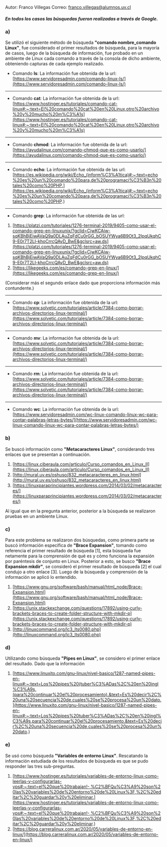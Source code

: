Autor: Franco Villegas
Correo: franco.villegas@alumnos.uv.cl

##### En todos los casos las búsquedas fueron realizadas a través de Google. 

### a)

Se utilizó el siguiente método de búsqueda **"comando nombre_comando Linux"**, fue considerado el primer resultados de búsqueda, para la mayoría de casos, luego de la búsqueda de información, fue probado en un ambiente de Linux cada comando a través de la consola de dicho ambiente, obteniendo capturas de cada ejemplo realizado.

- Comando **ls**: La información fue obtenida de la url: [https://www.servidoresadmin.com/comando-linux-ls/](https://www.servidoresadmin.com/comando-linux-ls/)
    
----------

- Comando **cat**: La información fue obtenida de la url: [https://www.hostinger.es/tutoriales/comando-cat-linux#:~:text=El%20comando%20cat%20en%20Linux,otro%20archivo%20y%20mucho%20m%C3%A1s](https://www.hostinger.es/tutoriales/comando-cat-linux#:~:text=El%20comando%20cat%20en%20Linux,otro%20archivo%20y%20mucho%20m%C3%A1s)

----------

- Comando **chmod**: La información fue obtenida de la url: [https://ayudalinux.com/comando-chmod-que-es-como-usarlo/](https://ayudalinux.com/comando-chmod-que-es-como-usarlo/)

----------

- Comando **echo**: La información fue obtenida de las url: [https://es.wikipedia.org/wiki/Echo_(inform%C3%A1tica)#:~:text=echo%20es%20un%20comando%20para,de%20programaci%C3%B3n%20tales%20como%20PHP.](https://es.wikipedia.org/wiki/Echo_(inform%C3%A1tica)#:~:text=echo%20es%20un%20comando%20para,de%20programaci%C3%B3n%20tales%20como%20PHP.)

----------

- Comando **grep**: La información fue obtenida de las url:

1. [https://platzi.com/tutoriales/1276-terminal-2019/9405-como-usar-el-comando-grep-en-linuxunix/?gclid=CjwKCAjw-sqKBhBjEiwAVaQ9a0DLAuZqFdCu0rGG_bOSUYWya6B9Ot3_2IpqUkqhC9-E0r7T2LI-khoCrrcQAvD_BwE&gclsrc=aw.ds](https://platzi.com/tutoriales/1276-terminal-2019/9405-como-usar-el-comando-grep-en-linuxunix/?gclid=CjwKCAjw-sqKBhBjEiwAVaQ9a0DLAuZqFdCu0rGG_bOSUYWya6B9Ot3_2IpqUkqhC9-E0r7T2LI-khoCrrcQAvD_BwE&gclsrc=aw.ds)
2. [https://likegeeks.com/es/comando-grep-en-linux/](https://likegeeks.com/es/comando-grep-en-linux/)

(Considerar más el segundo enlace dado que proporciona información más contundente.)

----------

- Comando **cp**: La información fue obtenida de la url: [https://www.solvetic.com/tutoriales/article/7384-como-borrar-archivos-directorios-linux-terminal/](https://www.solvetic.com/tutoriales/article/7384-como-borrar-archivos-directorios-linux-terminal/)

----------

- Comando **mv**: La información fue obtenida de la url: [https://www.solvetic.com/tutoriales/article/7384-como-borrar-archivos-directorios-linux-terminal/](https://www.solvetic.com/tutoriales/article/7384-como-borrar-archivos-directorios-linux-terminal/)

----------

- Comando **rm**: La información fue obtenida de la url: [https://www.solvetic.com/tutoriales/article/7384-como-borrar-archivos-directorios-linux-terminal/](https://www.solvetic.com/tutoriales/article/7384-como-borrar-archivos-directorios-linux-terminal/)

----------

- Comando **wc**: La información fue obtenida de la url: [https://www.servidoresadmin.com/wc-linux-comando-linux-wc-para-contar-palabras-letras-bytes/](https://www.servidoresadmin.com/wc-linux-comando-linux-wc-para-contar-palabras-letras-bytes/)

### b)

Se buscó información como **"Metacaracteres Linux"**, considerando tres enlaces que se presentan a continuación.

1. [https://linux.ciberaula.com/articulo/Curso_comandos_en_Linux_II](https://linux.ciberaula.com/articulo/Curso_comandos_en_Linux_II)
2. [http://mural.uv.es/oshuso/832_metacaracteres_en_linux.html](http://mural.uv.es/oshuso/832_metacaracteres_en_linux.html)
3. [https://linuxparaprincipiantes.wordpress.com/2014/03/02/metacaracteres/](https://linuxparaprincipiantes.wordpress.com/2014/03/02/metacaracteres/)

Al igual que en la pregunta anterior, posterior a la búsqueda se realizaron pruebas en un ambiente Linux.

### c)

Para este problema se realizaron dos búsquedas, como primera parte se buscó información específica de **"Brace Expansion"**, tomando como referencia el primer resultado de búsqueda [1], esta búsqueda fue netamente para la comprensión de qué es y cómo funciona la expansión por paréntesis de conjunto en Linux.
Posterior a esto, se busco **"Brace Expansion mkdir"**, se consideró el primer resultado de búsqueda [2] el cual condujo a otro enlace [3]. Luego de la búsqueda y comprensión de la información se aplicó lo entendido.


1. [https://www.gnu.org/software/bash/manual/html_node/Brace-Expansion.html](https://www.gnu.org/software/bash/manual/html_node/Brace-Expansion.html)
2. [https://unix.stackexchange.com/questions/17892/using-curly-brackets-braces-to-create-folder-structure-with-mkdir-p](https://unix.stackexchange.com/questions/17892/using-curly-brackets-braces-to-create-folder-structure-with-mkdir-p)
3. [http://linuxcommand.org/lc3_lts0080.php](http://linuxcommand.org/lc3_lts0080.php)

### d)

Utilizando como búsqueda **"Pipes en Linux"**, se considero el primer enlace del resultado. Dado que la información 

1. [https://www.linuxito.com/gnu-linux/nivel-basico/1287-named-pipes-en-linux#:~:text=Los%20pipes%20(tuber%C3%ADas%2C%20en%20ingl%C3%A9s,(para%20continuar%20el%20procesamiento).&text=Es%20decir%2C%20una%20secuencia%20de,cuales%20se%20procesa%20un%20dato.](https://www.linuxito.com/gnu-linux/nivel-basico/1287-named-pipes-en-linux#:~:text=Los%20pipes%20tuber%C3%ADas%2C%20en%20ingl%C3%A9s,para%20continuar%20el%20procesamiento.&text=Es%20decir%2C%20una%20secuencia%20de,cuales%20se%20procesa%20un%20dato.)

### e)

Se usó como búsqueda **"Variables de entorno Linux"**. Rescatando la información estudiada de los resultados de búsqueda es que se pudo responder las tres sub-preguntas.

1. [https://www.hostinger.es/tutoriales/variables-de-entorno-linux-como-leerlas-y-configurarlas-vps#:~:text=el%20que%20trabajan!-,%C2%BFQu%C3%A9%20son%20las%20variables%20de%20entorno%20de%20Linux%3F,%2C%20editar%2C%20guardar%20y%20eliminar.](https://www.hostinger.es/tutoriales/variables-de-entorno-linux-como-leerlas-y-configurarlas-vps#:~:text=el%20que%20trabajan!-,%C2%BFQu%C3%A9%20son%20las%20variables%20de%20entorno%20de%20Linux%3F,%2C%20editar%2C%20guardar%20y%20eliminar.)
2. [https://blog.carreralinux.com.ar/2020/05/variables-de-entorno-en-linux/](https://blog.carreralinux.com.ar/2020/05/variables-de-entorno-en-linux/)
